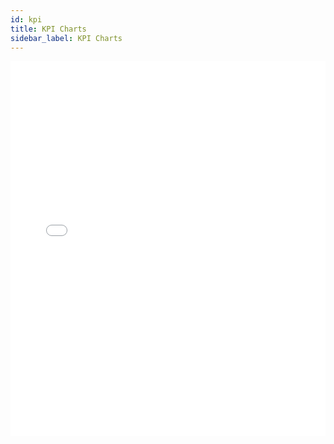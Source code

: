 ```yaml
---
id: kpi
title: KPI Charts
sidebar_label: KPI Charts
---
```


<iframe src="//fast.wistia.net/embed/iframe/k7fj9tdhe0?videoFoam=true"
allowtransparency="true" frameBorder="0" scrolling="no" className="wistia_embed"
name="wistia_embed" allowFullScreen  width="100%" height="600"></iframe>
<script src="//fast.wistia.net/assets/external/iframe-api-v1.js"></script>
<br/>
